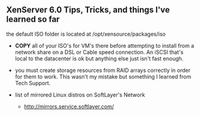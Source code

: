 XenServer 6.0 Tips, Tricks, and things I've learned so far
----------

the default ISO folder is located  at /opt/xensource/packages/iso

* **COPY** all of your ISO's for VM's there before attempting to install from a network share on a DSL or Cable speed connection.
An iSCSI that's local to the datacenter is ok but anything else just isn't fast enough.

* you must create storage resources from RAID arrays correctly in order for them to work. This wasn't my mistake but something I learned from Tech Support.

* list of mirrored Linux distros on SoftLayer's Network
  * http://mirrors.service.softlayer.com/